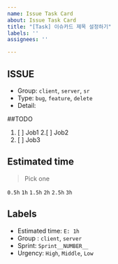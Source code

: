 ```yaml
---
name: Issue Task Card
about: Issue Task Card
title: "[Task] 이슈카드 제목 설정하기"
labels: ''
assignees: ''

---
```


## ISSUE
- Group: `client`, `server`, `sr`
- Type: `bug`, `feature`, `delete`
- Detail:

##TODO
1. [ ] Job1
2.[ ] Job2
3. [ ] Job3

## Estimated time
> Pick one

`0.5h`
`1h`
`1.5h`
`2h`
`2.5h`
`3h`

## Labels
* Estimated time: `E: 1h`
* Group : `client`, `server`
* Sprint: `Sprint__NUMBER__`
* Urgency: `High`, `Middle`, `Low`
